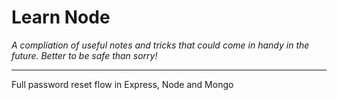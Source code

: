 # Learn Node

_A compliation of useful notes and tricks that could come in handy in the future. Better to be safe than sorry!_

---

Full password reset flow in Express, Node and Mongo
